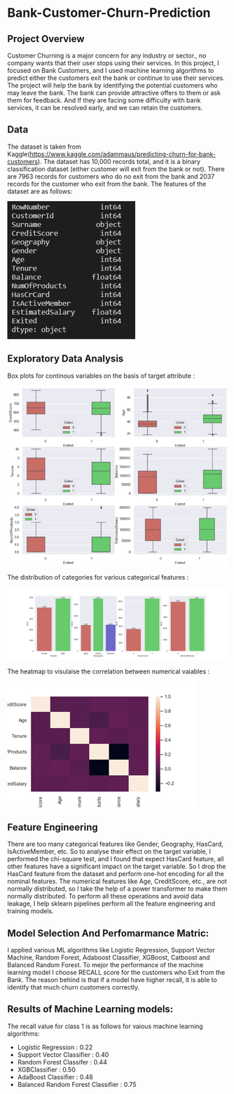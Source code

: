 # Bank-Customer-Churn-Prediction

## Project Overview 
 Customer Churning is a major concern for any industry or sector., no company wants that their user stops using their services. In this project, I focused on Bank Customers, and I used machine learning algorithms to predict either the customers exit the bank or continue to use their services. The project will help the bank by identifying the potential customers who may leave the bank. The bank can provide attractive offers to them or ask them for feedback. And If they are facing some difficulty with bank services, it can be resolved early, and we can retain the customers.

## Data
The dataset is taken from Kaggle(https://www.kaggle.com/adammaus/predicting-churn-for-bank-customers). The dataset has 10,000 records total, and it is a binary classification dataset (either customer will exit from the bank or not). There are 7963 records for customers who do no exit from the bank and 2037 records for the customer who exit from the bank. The features of the dataset are as follows:

![Feature Description Image](https://github.com/Pranjal-Soni/Bank-Customer-Churn-Prediction/blob/main/images/features_desc.JPG)

## Exploratory Data Analysis
Box plots for continous variables on the basis of target attribute :

![Feature Description Image](https://github.com/Pranjal-Soni/Bank-Customer-Churn-Prediction/blob/main/images/feature_target_relation.jpg)

The distribution of categories for various categorical features :

![Feature Description Image](https://github.com/Pranjal-Soni/Bank-Customer-Churn-Prediction/blob/main/images/categorical_feat_dist.jpg)

The heatmap to visulaise the correlation between numerical vaiables :

![Feature Description Image](https://github.com/Pranjal-Soni/Bank-Customer-Churn-Prediction/blob/main/images/corr.jpg)


## Feature Engineering 

There are too many categorical features like Gender, Geography, HasCard, IsActiveMember, etc. So to analyse their effect on the target variable, I performed the chi-square test, and I found that expect HasCard feature, all other features have a significant impact on the target variable. So I drop the HasCard feature from the dataset and perform one-hot encoding for all the nominal features. The numerical features like Age, CreditScore, etc., are not normally distributed, so I take the help of a power transformer to make them normally distributed. To perform all these operations and avoid data leakage, I help sklearn pipelines perform all the feature engineering and training models.

## Model Selection And Perfomarmance Matric:

I applied various ML algorithms like Logistic Regression, Support Vector Machine, Random Forest, Adaboost Classifier, XGBoost, Catboost and Balanced Random Forest. To mejor the performance of the machine learning model I choose RECALL score for the customers who Exit from the Bank. The reason behind is that if a model have higher recall, it is able to identify that much churn customers correctly.

## Results of Machine Learning models:

The recall value for class 1 is as follows for vaious machine learning algorithms:
* Logistic Regression : 0.22
* Support Vector Classifier : 0.40
* Random Forest Classifer : 0.44
* XGBClassifier : 0.50
* AdaBoost Classifier : 0.48
* Balanced Random Forest Classifier : 0.75

